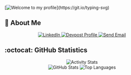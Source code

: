 <!-- Greeting generated from https://readme-typing-svg.demolab.com/demo/ -->

[![Welcome to my profile](https://readme-typing-svg.demolab.com?font=Fira+Code&weight=600&size=30&duration=4000&pause=1000&color=10B34A&random=false&width=480&lines=Fancy+meeting+you+here...;I'm+Devon%2C+good+to+see+you!)](https://git.io/typing-svg)

## :rocket: About Me

<!-- Badges for contact  -->

<!-- markdownlint-disable -->

<div align="center">
    <a href="https://www.linkedin.com/in/devon-friend101/" target="_blank">
      <img src="https://img.shields.io/badge/LinkedIn-0077B5?style=for-the-badge&logo=linkedin&logoColor=white" alt="LinkedIn"/>
    </a>
    <a href="https://www.devpost.com/devon-friend45" target="_blank">
        <img src="https://img.shields.io/badge/Devpost-Profile-blue?style=for-the-badge&logo=devpost&logoColor=white" alt="Devpost Profile">
    </a>
    <a href="mailto:devon.friend45@gmail.com">
      <img src="https://img.shields.io/badge/Gmail-Send%20Email-red?style=for-the-badge&logo=gmail&logoColor=white" alt="Send Email">
    </a>
</div>

<!-- markdownlint-disable -->



## :octocat: GitHub Statistics

<!-- GitHub Statistics -->

<!-- markdownlint-disable -->

<div align="center">
  <picture>
    <source media="(prefers-color-scheme: dark)" srcset="https://github-profile-summary-cards.vercel.app/api/cards/profile-details?username=DFriend01&theme=github">
    <img src="https://github-profile-summary-cards.vercel.app/api/cards/profile-details?username=DFriend01&theme=github_dark" alt="Activity Stats"/>
  </picture>
</div>

<div align="center">
  <span>
    <picture>
      <source media="(prefers-color-scheme: dark)" srcset="https://github-profile-summary-cards.vercel.app/api/cards/stats?username=DFriend01&theme=github">
      <img src="https://github-profile-summary-cards.vercel.app/api/cards/stats?username=DFriend01&theme=github_dark" alt="GitHub Stats"/>
    </picture>
    <picture>
      <source media="(prefers-color-scheme: dark)" srcset="https://github-profile-summary-cards.vercel.app/api/cards/repos-per-language?username=DFriend01&theme=github">
      <img src="https://github-profile-summary-cards.vercel.app/api/cards/repos-per-language?username=DFriend01&theme=github_dark" alt="Top Languages"/>
    </picture>
  </span>
</div>

<!-- markdownlint-restore -->
